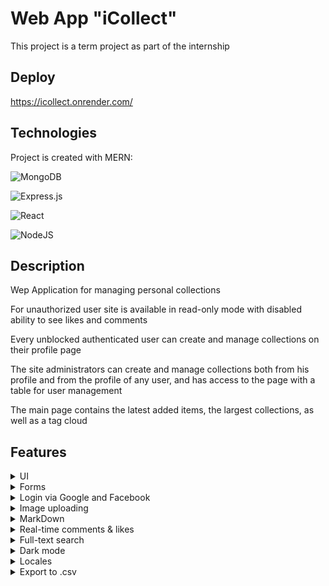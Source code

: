 # Web App "iCollect"

This project is a term project as part of the internship

## Deploy

https://icollect.onrender.com/

## Technologies

Project is created with MERN:

![MongoDB](https://img.shields.io/badge/MongoDB-%234ea94b.svg?style=for-the-badge&logo=mongodb&logoColor=white)

![Express.js](https://img.shields.io/badge/express.js-%23404d59.svg?style=for-the-badge&logo=express&logoColor=%2361DAFB)

![React](https://img.shields.io/badge/react-%2320232a.svg?style=for-the-badge&logo=react&logoColor=%2361DAFB)

![NodeJS](https://img.shields.io/badge/node.js-6DA55F?style=for-the-badge&logo=node.js&logoColor=white)


## Description

Wep Application for managing personal collections

For unauthorized user site is available in read-only mode with disabled ability to see likes and comments

Every unblocked authenticated user can create and manage collections on their profile page

The site administrators can create and manage collections both from his profile and from the profile of any user, and has access to the page with a table for user management

The main page contains the latest added items, the largest collections, as well as a tag cloud

## Features

<details>
<summary>UI</summary>

The project is made using **Material UI** (incl. MUI X) components

</details>

<details>
<summary>Forms</summary>

The forms in the project are controlled by **react-hook-form**

The project has forms:

* *Registration, login*

  Forms consist of text fields

* *Collection creation*

  The form is implemented in a modal window in the user profile

  The form consists of:<br>
  * Text field for input the title of the collection
  * Field to add a picture and view it after uploading to the cloud
  * Field for selecting a collection subject with a fixed set options
  * Field for input the description with the possibility of styling the text by the user
  * And optional extra fields for collection customization, which allow you to select future fields (by specifying the field name and data type) that will be displayed when you create collection items

* *Item creation*

  The form is implemented in a modal window on the collection page

  The form consists of:<br>
  * Text field for input the title of the item
  * Field for entering tags that is a *React Autocomplete component*, with the ability to select tags from those previously entered on the site when creating other items
  * Extra fields that are created depending on the data passed by the user when creating the collection.<br>
  There are 5 types of extra fields: 
      1. Number
      2. String
      3. Text (with the possibility of styling the text by the user)
      4. Date
      5. Checkbox

</details>

<details>
<summary>Login via Google and Facebook</summary>

In addition to registration and login using the standard forms on the site implemented login via Google and Facebook with **Firebase API**

</details>

<details>
<summary>Image uploading</summary>

Images uploaded by the user are stored in **Firebase** cloud. An image url is saved to the database when the collection creation form is submitted

</details>

<details>
<summary>MarkDown</summary>

Using **react-draft-wysiwyg** it is possible to stylize user-entered text (**bold**, *italic*, <u>underline</u>, ~~strikethrough~~, ``monospace``, superscript<sup>superscript</sup> and subscript<sub>subscript</sub>)

Using **markdown-to-jsx** the formatted text is displayed in the interface

Using **html-to-text** these fields appear as plain text in the table on the collection page

</details>

<details>
<summary>Real-time comments & likes</summary>

On the page of each item is implemented comments block and likes, which are updated in real-time mode using **Pusher**. 

Comments block and likes is available only to authorized users

</details>

<details>
<summary>Full-text search</summary>

The full-text search is done with the help of **MiniSearch** on server side and the result is a list of items

</details>

<details>
<summary>Dark mode</summary>

Switching the theme of the site is done by clicking on the button in the header

Implemented based on MUI **createTheme** and **ThemeProvider**

</details>

<details>
<summary>Locales</summary>

Site localization can be switched by selecting a language in the header

Implemented based on **react-intl**

</details>

<details>
<summary>Export to .csv</summary>

Implemented possible to save a list of items of a particular collection in csv format using **react-json-to-csv**

</details>